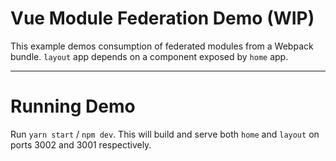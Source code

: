 # Vue Module Federation Demo  (WIP)

This example demos consumption of federated modules from a Webpack bundle. `layout` app depends on a component exposed by `home` app.

---

# Running Demo

Run `yarn start` / `npm dev`. This will build and serve both `home` and `layout` on ports 3002 and 3001 respectively.

